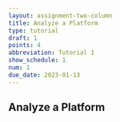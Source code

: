 ```yaml
---
layout: assignment-two-column
title: Analyze a Platform
type: tutorial
draft: 1
points: 4
abbreviation: Tutorial 1
show_schedule: 1
num: 1
due_date: 2023-01-13
---
```


## Analyze a Platform
